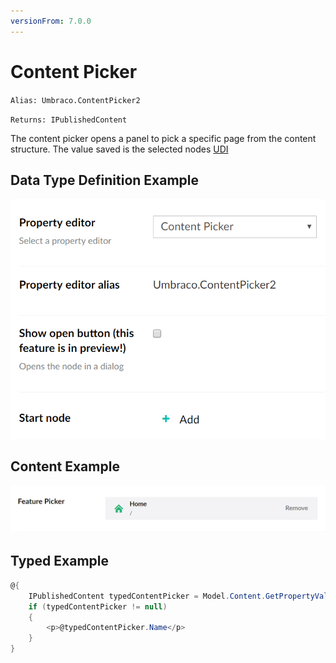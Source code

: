 ```yaml
---
versionFrom: 7.0.0
---
```


# Content Picker

`Alias: Umbraco.ContentPicker2`

`Returns: IPublishedContent`

The content picker opens a panel to pick a specific page from the content structure. The value saved is the selected nodes [UDI](../../../../../Reference/Querying/Udi.md "Learn more about UDI's")

## Data Type Definition Example

![Content Picker Data Type Definition](images/Content-Picker2-DataType.png)

## Content Example

![Content Picker Content](images/Content-Picker2-Content.png)

## Typed Example

```csharp
@{
    IPublishedContent typedContentPicker = Model.Content.GetPropertyValue<IPublishedContent>("featurePicker");
    if (typedContentPicker != null)
    {
        <p>@typedContentPicker.Name</p>
    }
}
```